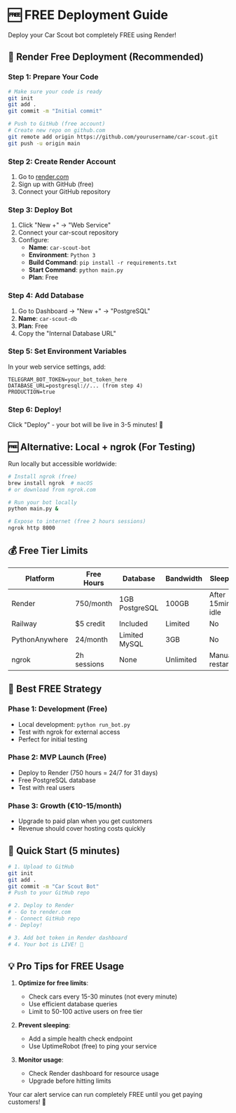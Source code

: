 # 🆓 FREE Deployment Guide

Deploy your Car Scout bot completely FREE using Render!

## 🚀 Render Free Deployment (Recommended)

### Step 1: Prepare Your Code
```bash
# Make sure your code is ready
git init
git add .
git commit -m "Initial commit"

# Push to GitHub (free account)
# Create new repo on github.com
git remote add origin https://github.com/yourusername/car-scout.git
git push -u origin main
```

### Step 2: Create Render Account
1. Go to [render.com](https://render.com)
2. Sign up with GitHub (free)
3. Connect your GitHub repository

### Step 3: Deploy Bot
1. Click "New +" → "Web Service"
2. Connect your car-scout repository
3. Configure:
   - **Name**: `car-scout-bot`
   - **Environment**: `Python 3`
   - **Build Command**: `pip install -r requirements.txt`
   - **Start Command**: `python main.py`
   - **Plan**: Free

### Step 4: Add Database
1. Go to Dashboard → "New +" → "PostgreSQL"
2. **Name**: `car-scout-db`
3. **Plan**: Free
4. Copy the "Internal Database URL"

### Step 5: Set Environment Variables
In your web service settings, add:
```
TELEGRAM_BOT_TOKEN=your_bot_token_here
DATABASE_URL=postgresql://... (from step 4)
PRODUCTION=true
```

### Step 6: Deploy!
Click "Deploy" - your bot will be live in 3-5 minutes! 🎉

## 🆓 Alternative: Local + ngrok (For Testing)

Run locally but accessible worldwide:

```bash
# Install ngrok (free)
brew install ngrok  # macOS
# or download from ngrok.com

# Run your bot locally
python main.py &

# Expose to internet (free 2 hours sessions)
ngrok http 8000
```

## 💰 Free Tier Limits

| Platform | Free Hours | Database | Bandwidth | Sleep? |
|----------|------------|----------|-----------|---------|
| Render | 750/month | 1GB PostgreSQL | 100GB | After 15min idle |
| Railway | $5 credit | Included | Limited | No |
| PythonAnywhere | 24/month | Limited MySQL | 3GB | No |
| ngrok | 2h sessions | None | Unlimited | Manual restart |

## 🎯 Best FREE Strategy

### Phase 1: Development (Free)
- Local development: `python run_bot.py`
- Test with ngrok for external access
- Perfect for initial testing

### Phase 2: MVP Launch (Free)
- Deploy to Render (750 hours = 24/7 for 31 days)
- Free PostgreSQL database
- Test with real users

### Phase 3: Growth (€10-15/month)
- Upgrade to paid plan when you get customers
- Revenue should cover hosting costs quickly

## 🚀 Quick Start (5 minutes)

```bash
# 1. Upload to GitHub
git init
git add .
git commit -m "Car Scout Bot"
# Push to your GitHub repo

# 2. Deploy to Render
# - Go to render.com
# - Connect GitHub repo
# - Deploy!

# 3. Add bot token in Render dashboard
# 4. Your bot is LIVE! 🎉
```

## 💡 Pro Tips for FREE Usage

1. **Optimize for free limits**:
   - Check cars every 15-30 minutes (not every minute)
   - Use efficient database queries
   - Limit to 50-100 active users on free tier

2. **Prevent sleeping**:
   - Add a simple health check endpoint
   - Use UptimeRobot (free) to ping your service

3. **Monitor usage**:
   - Check Render dashboard for resource usage
   - Upgrade before hitting limits

Your car alert service can run completely FREE until you get paying customers! 🎯
